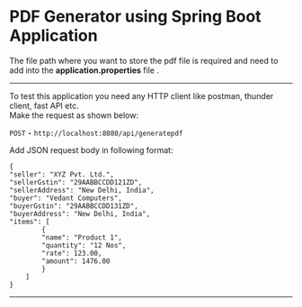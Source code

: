 # PDF Generator using Spring Boot Application



The file path where you want to store the pdf file is required and need to add into the **application.properties** file .<br>

-------------------------------------------------------------------------

To test this application you need any HTTP client like postman, thunder client, fast API etc. <br>
Make the request as shown below: <br>
<summary><code>POST</code> <code><b>-</b></code> <code>http://localhost:8080/api/generatepdf</code></summary>

Add JSON request body in following format: <br>

    {
    "seller": "XYZ Pvt. Ltd.",
    "sellerGstin": "29AABBCCDD121ZD",
    "sellerAddress": "New Delhi, India",
    "buyer": "Vedant Computers",
    "buyerGstin": "29AABBCCDD131ZD",
    "buyerAddress": "New Delhi, India",
    "items": [
            {
            "name": "Product 1",
            "quantity": "12 Nos",
            "rate": 123.00,
            "amount": 1476.00
            }
        ]
    }


-------------------------------------------------------------------------

